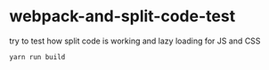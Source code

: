 # webpack-and-split-code-test
try to test how split code is working and lazy loading for JS and CSS

```
yarn run build

```
